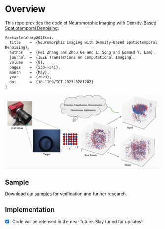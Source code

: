 # Overview
This repo provides the code of [Neuromorphic Imaging with Density-Based Spatiotemporal Denoising](https://doi.org/10.1109/TCI.2023.3281202).
```
@article{zhang2023tci,
  title    =  {Neuromorphic Imaging with Density-Based Spatiotemporal Denoising},
  author   =  {Pei Zhang and Zhou Ge and Li Song and Edmund Y. Lam},
  journal  =  {IEEE Transactions on Computational Imaging},
  volume   =  {9},
  pages    =  {530--541},
  month    =  {May},
  year     =  {2023},
  doi      =  {10.1109/TCI.2023.3281202}
}
```
![Demo](./imgs/demo.gif)
## Sample
Download our [samples](https://connecthkuhk-my.sharepoint.com/:u:/g/personal/u3008016_connect_hku_hk/EU1CVbq4zE5Jozh1YR7ZHNUBrs20l4UEFKVrKiaAWMNVxg?e=O0Ipbw) for verification and further research.

## Implementation
- [x] Code will be released in the near future. Stay tuned for updates!
